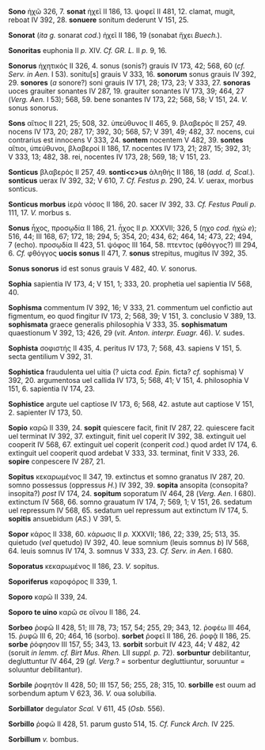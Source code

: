 **Sono** ἠχῶ 326, 7. **sonat** ἠχεῖ II 186, 13. ψοφεῖ II 481, 12.
clamat, mugit, reboat IV 392, 28. **sonuere** sonitum dederunt V 151,
25.

**Sonorat** (*ita g.* sonarat *cod.*) ἠχεῖ II 186, 19 (sonabat ἤχει
*Buech.*).

**Sonoritas** euphonia II *p.* XIV. *Cf. GR. L.* II *p.* 9, 16.

**Sonorus** ἠχητικός II 326, 4. sonus (sonis?) grauis IV 173, 42; 568,
60 (*cf. Serv. in Aen.* I 53). sonitu[s] grauis V 333, 16. **sonorum**
sonus grauis IV 392, 29. **sonores** (*a* sonore?) soni grauis IV 171,
28; 173, 23; V 333, 27. **sonoras** uoces grauiter sonantes IV 287, 19.
grauiter sonantes IV 173, 39; 464, 27 (*Verg. Aen.* I 53); 568, 59.
bene sonantes IV 173, 22; 568, 58; V 151, 24. *V.* sonus sonorus.

**Sons** αἴτιος II 221, 25; 508, 32. ὑπεύθυνος II 465, 9. βλαβερός II
257, 49. nocens IV 173, 20; 287, 17; 392, 30; 568, 57; V 391, 49; 482,
37. nocens, cui contrarius est innocens V 333, 24. **sontem** nocentem V
482, 39. **sontes** αἴτιοι, ὑπεύθυνοι, βλαβεροί II 186, 17. nocentes IV
173, 21; 287, 15; 392, 31; V 333, 13; 482, 38. rei, nocentes IV 173, 28;
569, 18; V 151, 23.

**Sonticus** βλαβερός II 257, 49. **sonti\<c\>us** ἀληθής II 186, 18
(*add. d, Scal.*). **sonticus** uerax IV 392, 32; V 610, 7. *Cf. Festus
p.* 290, 24. *V.* uerax, morbus sonticus.

**Sonticus morbus** ἱερὰ νόσος II 186, 20. sacer IV 392, 33. *Cf. Festus
Pauli p.* 111, 17. *V.* morbus s.

**Sonus** ἦχος, προσῳδία II 186, 21. ἦχος II *p.* XXXVII; 326, 5 (ηχο
*cod.* ἠχώ *e*); 516, 44; III 168, 67; 172, 18; 294, 5; 354, 20; 434,
62; 464, 14; 473, 22; 494, 7 (echo). προσῳδία II 423, 51. ψόφος III 164,
58. πτεντος (φθόγγος?) III 294, 6. *Cf.* φθόγγος **uocis sonus** II 471,
7. **sonus** strepitus, mugitus IV 392, 35.

**Sonus sonorus** id est sonus grauis V 482, 40. *V.* sonorus.

**Sophia** sapientia IV 173, 4; V 151, 1; 333, 20. prophetia uel
sapientia IV 568, 40.

**Sophisma** commentum IV 392, 16; V 333, 21. commentum uel confictio
aut figmentum, eo quod fingitur IV 173, 2; 568, 39; V 151, 3. conclusio
V 389, 13. **sophismata** graece generalis philosophia V 333, 35.
**sophismatum** quaestionum V 392, 13; 426, 29 (*vit. Anton. interpr.
Euagr.* 46). *V.* sudes.

**Sophista** σοφιστής II 435, 4. peritus IV 173, 7; 568, 43. sapiens V
151, 5. secta gentilium V 392, 31.

**Sophistica** fraudulenta uel uitia (? uicta *cod. Epin.* ficta? *cf.*
sophisma) V 392, 20. argumentosa uel callida IV 173, 5; 568, 41; V 151,
4. philosophia V 151, 6. sapientia IV 174, 23.

**Sophistice** argute uel captiose IV 173, 6; 568, 42. astute aut
captiose V 151, 2. sapienter IV 173, 50.

**Sopio** καρῶ II 339, 24. **sopit** quiescere facit, finit IV 287, 22.
quiescere facit uel terminat IV 392, 37. extinguit, finit uel coperit IV
392, 38. extinguit uel cooperit IV 568, 67. extinguit uel coperit
(conperit *cod.*) quod ardet IV 174, 6. extinguit uel cooperit quod
ardebat V 333, 33. terminat, finit V 333, 26. **sopire** conpescere IV
287, 21.

**Sopitus** κεκαρωμένος II 347, 19. extinctus et somno granatus IV 287,
20. somno possessus (oppressus *H.*) IV 392, 39. **sopita** ansopita
(consopita? insopita?) *post* IV 174, 24. **sopitum** soporatum IV 464,
28 (*Verg. Aen.* I 680). extinctum IV 568, 66. somno grauatum IV 174,
7; 569, 1; V 151, 26. sedatum uel repressum IV 568, 65. sedatum uel
repressum aut extinctum IV 174, 5. **sopitis** ansuebidum (*AS.*) V 391,
5.

**Sopor** κάρος II 338, 60. κάρωσις II *p.* XXXVII; 186, 22; 339, 25;
513, 35. quietudo (*vel* quetudo) IV 392, 40. leue somnium (leuis somnus
*b*) IV 568, 64. leuis somnus IV 174, 3. somnus V 333, 23. *Cf. Serv. in
Aen.* I 680.

**Soporatus** κεκαρωμένος II 186, 23. *V.* sopitus.

**Soporiferus** καροφόρος II 339, 1.

**Soporo** καρῶ II 339, 24.

**Soporo te uino** καρῶ σε οἴνου II 186, 24.

**Sorbeo** ῥοφῶ II 428, 51; III 78, 73; 157, 54; 255, 29; 343, 12. ῥοφέω
III 464, 15. ῥυφῶ III 6, 20; 464, 16 (sorbo). **sorbet** ῥοφεῖ II 186,
26. ῥοφᾷ II 186, 25. **sorbe** ῥόφησον III 157, 55; 343, 13. **sorbit**
sorbuit IV 423, 44; V 482, 42 (soruit *in lemm. cf. Birt Mus. Rhen.* LII
*suppl. p.* 72). **sorbuntur** debilitantur, degluttuntur IV 464, 29
(*gl. Verg.*? = sorbentur degluttiuntur, soruuntur = soluuntur
debilitantur).

**Sorbile** ῥοφητόν II 428, 50; III 157, 56; 255, 28; 315, 10.
**sorbille** est ouum ad sorbendum aptum V 623, 36. *V.* oua solubilia.

**Sorbillator** degulator *Scal.* V 611, 45 (*Osb.* 556).

**Sorbillo** ῥοφῶ II 428, 51. parum gusto 514, 15. *Cf. Funck Arch.* IV
225.

**Sorbillum** *v.* bombus.
